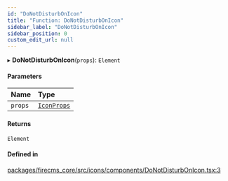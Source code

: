 ```yaml
---
id: "DoNotDisturbOnIcon"
title: "Function: DoNotDisturbOnIcon"
sidebar_label: "DoNotDisturbOnIcon"
sidebar_position: 0
custom_edit_url: null
---
```


▸ **DoNotDisturbOnIcon**(`props`): `Element`

#### Parameters

| Name | Type |
| :------ | :------ |
| `props` | [`IconProps`](../types/IconProps.md) |

#### Returns

`Element`

#### Defined in

[packages/firecms_core/src/icons/components/DoNotDisturbOnIcon.tsx:3](https://github.com/FireCMSco/firecms/blob/d45f3739/packages/firecms_core/src/icons/components/DoNotDisturbOnIcon.tsx#L3)
